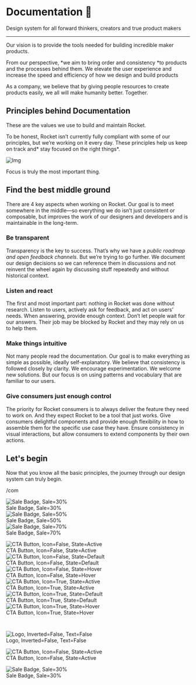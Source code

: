 
# Documentation 🚀

Design system for all forward thinkers, creators and true product makers

---

Our vision is to provide the tools needed for building incredible maker products.

From our perspective, *we aim to bring order and consistency *to products and the processes behind them. We elevate the user experience and increase the speed and efficiency of how we design and build products

As a company, we believe that by giving people resources to create products easily, we all will make humanity better. Together.

## Principles behind Documentation

These are the values we use to build and maintain Rocket.

To be honest, Rocket isn’t currently fully compliant with some of our principles, but we’re working on it every day. These principles help us keep on track and* stay focused on the right things*.

![Img](https://studio-assets.supernova.io/design-systems/14533/9289758a-6300-472a-bbc6-a57098081abf.jpeg)

Focus is truly the most important thing.

## Find the best middle ground

There are 4 key aspects when working on Rocket. Our goal is to meet somewhere in the middle—so everything we do isn’t just consistent or composable, but improves the work of our designers and developers and is maintainable in the long-term.

### Be transparent

Transparency is the key to success. That’s why we have a *public roadmap and open feedback channels*. But we’re trying to go further. We document our design decisions so we can reference them in discussions and not reinvent the wheel again by discussing stuff repeatedly and without historical context.

### Listen and react

The first and most important part: nothing in Rocket was done without research. Listen to users, actively ask for feedback, and act on users’ needs. When answering, provide enough context. Don’t let people wait for our answers. Their job may be blocked by Rocket and they may rely on us to help them.

### Make things intuitive

Not many people read the documentation. Our goal is to make everything as simple as possible, ideally self-explanatory. We believe that consistency is followed closely by clarity. We encourage experimentation. We welcome new solutions. But our focus is on using patterns and vocabulary that are familiar to our users.

### Give consumers just enough control

The priority for Rocket consumers is to always deliver the feature they need to work on. And they expect Rocket to be a tool that just works. Give consumers delightful components and provide enough flexibility in how to assemble them for the specific use case they have. Ensure consistency in visual interactions, but allow consumers to extend components by their own actions.

## Let's begin

Now that you know all the basic principles, the journey through our design system can truly begin.

/com

  
![Sale Badge, Sale=30%](https://studio-assets.supernova.io/design-systems/14533/7bbee93d-736c-4073-a186-0da3d29afeff.png)  
Sale Badge, Sale=30%  
![Sale Badge, Sale=50%](https://studio-assets.supernova.io/design-systems/14533/7892f0e0-e71d-46cf-a57c-11eced991560.png)  
Sale Badge, Sale=50%  
![Sale Badge, Sale=70%](https://studio-assets.supernova.io/design-systems/14533/91908233-1eea-4d11-a30b-eae3fda00aa9.png)  
Sale Badge, Sale=70%  


  
![CTA Button, Icon=False, State=Active](https://studio-assets.supernova.io/design-systems/14533/39de506c-0e9b-4055-b5b3-3db6558c2398.png)  
CTA Button, Icon=False, State=Active  
![CTA Button, Icon=False, State=Default](https://studio-assets.supernova.io/design-systems/14533/0e78928e-a837-4ba3-8672-e49eb963c2c0.png)  
CTA Button, Icon=False, State=Default  
![CTA Button, Icon=False, State=Hover](https://studio-assets.supernova.io/design-systems/14533/93401ace-b488-4026-b874-463c79658d8a.png)  
CTA Button, Icon=False, State=Hover  
![CTA Button, Icon=True, State=Active](https://studio-assets.supernova.io/design-systems/14533/5f8aa7d6-0a2c-4934-ade1-f4139abf1e49.png)  
CTA Button, Icon=True, State=Active  
![CTA Button, Icon=True, State=Default](https://studio-assets.supernova.io/design-systems/14533/f8010d18-d818-411c-8b24-d1eb60b653fc.png)  
CTA Button, Icon=True, State=Default  
![CTA Button, Icon=True, State=Hover](https://studio-assets.supernova.io/design-systems/14533/11ea5829-59dc-4691-8312-97053d333dc8.png)  
CTA Button, Icon=True, State=Hover  


```javascript  
  
```

  
![Logo, Inverted=False, Text=False](https://studio-assets.supernova.io/design-systems/14533/4c2966f5-0deb-477d-a75d-9f844f7d62f9.png)  
Logo, Inverted=False, Text=False  


  
  


  
![CTA Button, Icon=False, State=Active](https://studio-assets.supernova.io/design-systems/14533/39de506c-0e9b-4055-b5b3-3db6558c2398.png)  
CTA Button, Icon=False, State=Active  


  
![Sale Badge, Sale=30%](https://studio-assets.supernova.io/design-systems/14533/7bbee93d-736c-4073-a186-0da3d29afeff.png)  
Sale Badge, Sale=30%  
